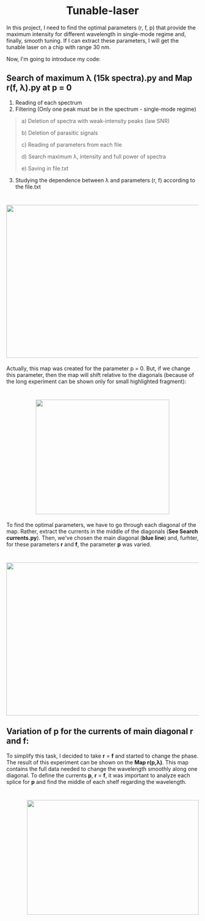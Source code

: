 <h1 align="center">Tunable-laser</h1>

In this project, I need to find the optimal parameters (r, f, p) that provide the maximum intensity for different wavelength in single-mode regime and, finally, smooth tuning. If I can extract these parameters, I will get the tunable laser on a chip with range 30 nm.

Now, I'm going to introduce my code:

## **Search of maximum λ (15k spectra).py** and **Map r(f, λ).py** at p = 0

1) Reading of each spectrum
2) Filtering (Only one peak must be in the spectrum - single-mode regime) 
  ><p>a) Deletion of spectra with weak-intensity peaks (law SNR)
  ><p>b) Deletion of parasitic signals
  ><p>c) Reading of parameters from each file
  ><p>d) Search maximum λ, intensity and full power of spectra
  ><p>e) Saving in file.txt
3) Studying the dependence between λ and parameters (r, f) according to the file.txt

<h1 align="center"><img src="https://user-images.githubusercontent.com/87599571/179037437-b62af617-8094-4c53-9e15-0406a21f5868.png" width="650" height="400" /></h1>

Actually, this map was created for the parameter p = 0. But, if we change this parameter, then the map will shift relative to the diagonals (because of the long experiment can be shown only for small highlighted fragment):

<h1 align="center"><img src="https://user-images.githubusercontent.com/87599571/179039394-2012c081-b859-488f-9815-7d0b494ac2e2.gif" width="350" height="300" /></h1>

To find the optimal parameters, we have to go through each diagonal of the map. Rather, extract the currents in the middle of the diagonals (**See Search currents.py**). Then, we've chosen the main diagonal (**blue line**) and, furhter, for these parameters **r** and **f**, the parameter **p** was varied.

<h1 align="center"><img src="https://user-images.githubusercontent.com/87599571/179046528-66eeeb20-70df-4080-9df1-d70525688ac1.png" width="650" height="400" /></h1>

## Variation of **p** for the currents of main diagonal **r** and **f**:
To simplify this task, I decided to take **r** = **f** and started to change the phase. The result of this experiment can be shown on the **Map r(p,λ)**. This map contains the full data needed to change the wavelength smoothly along one diagonal. To define the currents **p**, **r** = **f**, it was important to analyze each splice for **p** and find the middle of each shelf regarding the wavelength.
<h1 align="right"><img src="https://user-images.githubusercontent.com/87599571/179276222-4f14d440-6e6b-4db5-9354-fe913440c7e4.png" width="450" height="300" /></h1>

